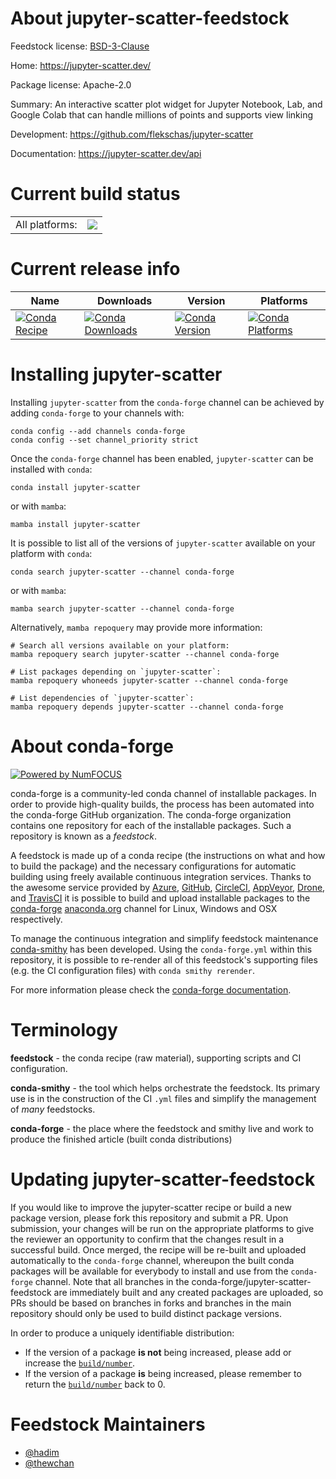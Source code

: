 About jupyter-scatter-feedstock
===============================

Feedstock license: [BSD-3-Clause](https://github.com/conda-forge/jupyter-scatter-feedstock/blob/main/LICENSE.txt)

Home: https://jupyter-scatter.dev/

Package license: Apache-2.0

Summary: An interactive scatter plot widget for Jupyter Notebook, Lab, and Google Colab that can handle millions of points and supports view linking

Development: https://github.com/flekschas/jupyter-scatter

Documentation: https://jupyter-scatter.dev/api

Current build status
====================


<table><tr><td>All platforms:</td>
    <td>
      <a href="https://dev.azure.com/conda-forge/feedstock-builds/_build/latest?definitionId=23214&branchName=main">
        <img src="https://dev.azure.com/conda-forge/feedstock-builds/_apis/build/status/jupyter-scatter-feedstock?branchName=main">
      </a>
    </td>
  </tr>
</table>

Current release info
====================

| Name | Downloads | Version | Platforms |
| --- | --- | --- | --- |
| [![Conda Recipe](https://img.shields.io/badge/recipe-jupyter--scatter-green.svg)](https://anaconda.org/conda-forge/jupyter-scatter) | [![Conda Downloads](https://img.shields.io/conda/dn/conda-forge/jupyter-scatter.svg)](https://anaconda.org/conda-forge/jupyter-scatter) | [![Conda Version](https://img.shields.io/conda/vn/conda-forge/jupyter-scatter.svg)](https://anaconda.org/conda-forge/jupyter-scatter) | [![Conda Platforms](https://img.shields.io/conda/pn/conda-forge/jupyter-scatter.svg)](https://anaconda.org/conda-forge/jupyter-scatter) |

Installing jupyter-scatter
==========================

Installing `jupyter-scatter` from the `conda-forge` channel can be achieved by adding `conda-forge` to your channels with:

```
conda config --add channels conda-forge
conda config --set channel_priority strict
```

Once the `conda-forge` channel has been enabled, `jupyter-scatter` can be installed with `conda`:

```
conda install jupyter-scatter
```

or with `mamba`:

```
mamba install jupyter-scatter
```

It is possible to list all of the versions of `jupyter-scatter` available on your platform with `conda`:

```
conda search jupyter-scatter --channel conda-forge
```

or with `mamba`:

```
mamba search jupyter-scatter --channel conda-forge
```

Alternatively, `mamba repoquery` may provide more information:

```
# Search all versions available on your platform:
mamba repoquery search jupyter-scatter --channel conda-forge

# List packages depending on `jupyter-scatter`:
mamba repoquery whoneeds jupyter-scatter --channel conda-forge

# List dependencies of `jupyter-scatter`:
mamba repoquery depends jupyter-scatter --channel conda-forge
```


About conda-forge
=================

[![Powered by
NumFOCUS](https://img.shields.io/badge/powered%20by-NumFOCUS-orange.svg?style=flat&colorA=E1523D&colorB=007D8A)](https://numfocus.org)

conda-forge is a community-led conda channel of installable packages.
In order to provide high-quality builds, the process has been automated into the
conda-forge GitHub organization. The conda-forge organization contains one repository
for each of the installable packages. Such a repository is known as a *feedstock*.

A feedstock is made up of a conda recipe (the instructions on what and how to build
the package) and the necessary configurations for automatic building using freely
available continuous integration services. Thanks to the awesome service provided by
[Azure](https://azure.microsoft.com/en-us/services/devops/), [GitHub](https://github.com/),
[CircleCI](https://circleci.com/), [AppVeyor](https://www.appveyor.com/),
[Drone](https://cloud.drone.io/welcome), and [TravisCI](https://travis-ci.com/)
it is possible to build and upload installable packages to the
[conda-forge](https://anaconda.org/conda-forge) [anaconda.org](https://anaconda.org/)
channel for Linux, Windows and OSX respectively.

To manage the continuous integration and simplify feedstock maintenance
[conda-smithy](https://github.com/conda-forge/conda-smithy) has been developed.
Using the ``conda-forge.yml`` within this repository, it is possible to re-render all of
this feedstock's supporting files (e.g. the CI configuration files) with ``conda smithy rerender``.

For more information please check the [conda-forge documentation](https://conda-forge.org/docs/).

Terminology
===========

**feedstock** - the conda recipe (raw material), supporting scripts and CI configuration.

**conda-smithy** - the tool which helps orchestrate the feedstock.
                   Its primary use is in the construction of the CI ``.yml`` files
                   and simplify the management of *many* feedstocks.

**conda-forge** - the place where the feedstock and smithy live and work to
                  produce the finished article (built conda distributions)


Updating jupyter-scatter-feedstock
==================================

If you would like to improve the jupyter-scatter recipe or build a new
package version, please fork this repository and submit a PR. Upon submission,
your changes will be run on the appropriate platforms to give the reviewer an
opportunity to confirm that the changes result in a successful build. Once
merged, the recipe will be re-built and uploaded automatically to the
`conda-forge` channel, whereupon the built conda packages will be available for
everybody to install and use from the `conda-forge` channel.
Note that all branches in the conda-forge/jupyter-scatter-feedstock are
immediately built and any created packages are uploaded, so PRs should be based
on branches in forks and branches in the main repository should only be used to
build distinct package versions.

In order to produce a uniquely identifiable distribution:
 * If the version of a package **is not** being increased, please add or increase
   the [``build/number``](https://docs.conda.io/projects/conda-build/en/latest/resources/define-metadata.html#build-number-and-string).
 * If the version of a package **is** being increased, please remember to return
   the [``build/number``](https://docs.conda.io/projects/conda-build/en/latest/resources/define-metadata.html#build-number-and-string)
   back to 0.

Feedstock Maintainers
=====================

* [@hadim](https://github.com/hadim/)
* [@thewchan](https://github.com/thewchan/)

